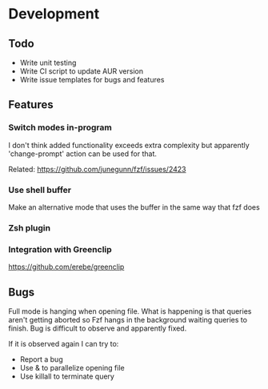 # Development
## Todo
- Write unit testing
- Write CI script to update AUR version
- Write issue templates for bugs and features 

## Features
### Switch modes in-program
I don't think added functionality exceeds extra complexity but apparently 'change-prompt' action can be used for that.

Related: https://github.com/junegunn/fzf/issues/2423 

### Use shell buffer
Make an alternative mode that uses the buffer in the same way that fzf does

### Zsh plugin

### Integration with Greenclip
https://github.com/erebe/greenclip

## Bugs
Full mode is hanging when opening file. What is happening is that queries aren't getting aborted so Fzf hangs in the background waiting queries to finish. Bug is difficult to observe and apparently fixed.

If it is observed again I can try to:

- Report a bug
- Use & to parallelize opening file
- Use killall to terminate query
